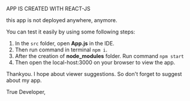 </strong>APP IS CREATED WITH REACT-JS</strong>

this app is not deployed anywhere, anymore.


You can test it easily by using some following steps:

1. In the <code>src</code> folder, open <strong>App.js</strong> in the IDE.
2. Then run command in terminal <code>npm i</code>.
3. After the creation of <strong>node_modules</strong> folder. Run command <code>npm start</code> 
4. Then open the local-host:3000 on your browser to view the app.


Thankyou. I hope about viewer suggestions. So don't forget to suggest about my app. 

True Developer,



